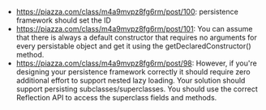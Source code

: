 - https://piazza.com/class/m4a9mvpz8fg6rm/post/100: persistence framework should set the ID
- https://piazza.com/class/m4a9mvpz8fg6rm/post/101: You can assume that there is always a default constructor that requires no arguments for every persistable object and get it using the getDeclaredConstructor() method.
- https://piazza.com/class/m4a9mvpz8fg6rm/post/98: However, if you're designing your persistence framework correctly it should require zero additional effort to support nested lazy loading. Your solution should support persisting subclasses/superclasses. You should use the correct Reflection API to access the superclass fields and methods. 


